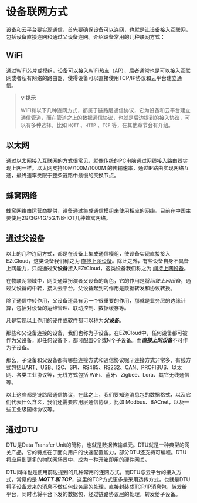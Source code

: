 # 设备联网方式

设备和云平台要实现通信，首先要确保设备可以连网，也就是让设备接入互联网，包括设备直接连网和通过父设备连网。介绍设备常用的几种联网方式：

## WiFi

通过WiFi芯片或模组，设备可以接入WiFi热点（AP），后者通常也是可以接入互联网或者私有网络的路由器，使得设备可以直接使用TCP/IP协议和云平台建立通信。

> **💡 提示**
>
> WiFi和以下几种连网方式，都属于链路层通信协议，它为设备和云平台建立通信管道，而在管道之上的数据通信协议，也就是后边提到的接入协议，可以有多种选择，比如 `MQTT` 、`HTTP` 、`TCP` 等，在其他章节会有介绍。

## 以太网

通过以太网接入互联网的方式很常见，就像传统的PC电脑通过网线接入路由器实现上网一样。以太网支持10M/100M/1000M 的传输速率，通过IP路由实现网络互通，最终速率受限于整条链路中最慢的交换节点。

## 蜂窝网络

蜂窝网络由运营商提供，设备通过集成通信模组来使用相应的网络。目前在中国主要使用2G/3G/4G/5G/NB-IOT几种蜂窝网络。

## 通过父设备

以上的几种连网方式，都是在设备上集成通信模组，使设备实现直接接入EZtCloud，这类设备我们称之为 [直接上网设备](EZtCloud核心概念.md)。除此之外，有些设备自身不具备上网能力，只能通过**父设备**接入EZtCloud，这类设备我们称之为 [间接上网设备](EZtCloud核心概念.md)。

在物联网领域中，网关通常扮演者父设备的角色，它的作用是将*间接上网设备*，通过父设备的中转，接入云平台。父设备起到的作用是数据转发和协议转换。

除了通信中转作用，父设备还具有另一个很重要的作用，那就是业务层的边缘计算，包括对设备的运维管理、联动控制、数据缓存等。

凡是实现以上作用的硬件或软件都可以称为***父设备***。

那些和父设备连接的设备，我们也称为子设备。在EZtCloud中，任何设备都可被作为父设备，即任何设备下，都可配置0个或N个子设备。而***直接上网设备***不可作为子设备。

那么，子设备和父设备都有哪些连接方式和通信协议呢？连接方式非常多，有线方式包括UART、USB、I2C、SPI、RS485、RS232、CAN、PROFIBUS、以太网、各类工业协议等，无线方式包括 WiFi、蓝牙、Zigbee、Lora、其它无线通信等。

以上这些都是链路层通信协议，在此之上，我们要知道消息包的数据格式，以及它们代表什么含义，我们还需要应用层通信协议，比如 Modbus、BACnet，以及一些工业级国标协议等。

## 通过DTU

DTU是Data Transfer Unit的简称，也就是数据传输单元。DTU就是一种典型的网关产品，它的特点在于面向用户的快速配置能力，部分DTU还支持可编程。DTU 将应用到更多的物联网场景中，成为一种开箱即用的硬件网关。

DTU同样也是使用前边提到的几种常用的连网方式，而DTU与云平台的接入方式，常见的是 ***MQTT 和 TCP***，这里的TCP方式更多是采用透传方式，也就是DTU 将子设备发来的消息不做任何业务层的处理，直接封装成TCP/IP消息包，转发给平台，同时也将平台下发的数据包，经过链路协议层的处理，转发给子设备。